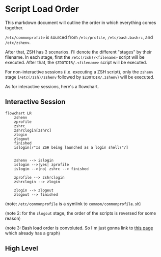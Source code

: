 # Script Load Order

This markdown document will outline the order in which everything comes together.

`/etc/commonprofile` is sourced from `/etc/profile`, `/etc/bash.bashrc`, and
`/etc/zshenv`.

After that, ZSH has 3 scenarios. I'll denote the different "stages" by their
filename. In each stage, first the `/etc(/zsh)/<filename>` script will be
executed. After that, the `$ZDOTDIR/.<filename>` script will be executed.

For non-interactive sessions (i.e. executing a ZSH script), only the `zshenv`
stage (`/etc(/zsh)/zshenv` followed by `$ZDOTDIR/.zshenv`) will be executed.

As for interactive sessions, here's a flowchart.

## Interactive Session

```mermaid
flowchart LR
    zshenv
    zprofile
    zshrc
    zshrclogin[zshrc]
    zlogin
    zlogout
    finished
    islogin[/"Is ZSH being launched as a login shell?"/]


    zshenv --> islogin
    islogin -->|yes| zprofile
    islogin -->|no| zshrc --> finished

    zprofile --> zshrclogin
    zshrclogin --> zlogin

    zlogin --> zlogout
    zlogout --> finished
```

(note: `/etc/commonprofile` is a symlink to `common/commonprofile.sh`)

(note 2: for the `zlogout` stage, the order of the scripts is reversed for some reason)

(note 3: Bash load order is convoluted. So I'm just gonna link to [this page](http://www.solipsys.co.uk/new/BashInitialisationFiles.html) which already has a graph)

## High Level
